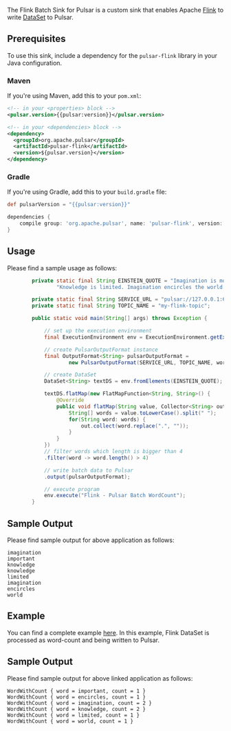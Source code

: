 The Flink Batch Sink for Pulsar is a custom sink that enables Apache [Flink](https://flink.apache.org/) to write [DataSet](https://ci.apache.org/projects/flink/flink-docs-stable/dev/batch/index.html) to Pulsar.

## Prerequisites

To use this sink, include a dependency for the `pulsar-flink` library in your Java configuration.

### Maven

If you're using Maven, add this to your `pom.xml`:

```xml
<!-- in your <properties> block -->
<pulsar.version>{{pulsar:version}}</pulsar.version>

<!-- in your <dependencies> block -->
<dependency>
  <groupId>org.apache.pulsar</groupId>
  <artifactId>pulsar-flink</artifactId>
  <version>${pulsar.version}</version>
</dependency>
```

### Gradle

If you're using Gradle, add this to your `build.gradle` file:

```groovy
def pulsarVersion = "{{pulsar:version}}"

dependencies {
    compile group: 'org.apache.pulsar', name: 'pulsar-flink', version: pulsarVersion
}
```

## Usage

Please find a sample usage as follows:

```java
        private static final String EINSTEIN_QUOTE = "Imagination is more important than knowledge. " +
                "Knowledge is limited. Imagination encircles the world.";

        private static final String SERVICE_URL = "pulsar://127.0.0.1:6650";
        private static final String TOPIC_NAME = "my-flink-topic";

        public static void main(String[] args) throws Exception {

            // set up the execution environment
            final ExecutionEnvironment env = ExecutionEnvironment.getExecutionEnvironment();

            // create PulsarOutputFormat instance
            final OutputFormat<String> pulsarOutputFormat =
                    new PulsarOutputFormat(SERVICE_URL, TOPIC_NAME, wordWithCount -> wordWithCount.toString().getBytes());

            // create DataSet
            DataSet<String> textDS = env.fromElements(EINSTEIN_QUOTE);

            textDS.flatMap(new FlatMapFunction<String, String>() {
                @Override
                public void flatMap(String value, Collector<String> out) throws Exception {
                    String[] words = value.toLowerCase().split(" ");
                    for(String word: words) {
                        out.collect(word.replace(".", ""));
                    }
                }
            })
            // filter words which length is bigger than 4
            .filter(word -> word.length() > 4)

            // write batch data to Pulsar
            .output(pulsarOutputFormat);

            // execute program
            env.execute("Flink - Pulsar Batch WordCount");
        }
```

## Sample Output

Please find sample output for above application as follows:
```
imagination
important
knowledge
knowledge
limited
imagination
encircles
world
```

## Example

You can find a complete example [here](https://github.com/apache/incubator-pulsar/tree/master/pulsar-flink/src/test/java/org/apache/flink/batch/connectors/pulsar/example/FlinkPulsarBatchSinkExample.java).
In this example, Flink DataSet is processed as word-count and being written to Pulsar.

## Sample Output
Please find sample output for above linked application as follows:
```
WordWithCount { word = important, count = 1 }
WordWithCount { word = encircles, count = 1 }
WordWithCount { word = imagination, count = 2 }
WordWithCount { word = knowledge, count = 2 }
WordWithCount { word = limited, count = 1 }
WordWithCount { word = world, count = 1 }
```